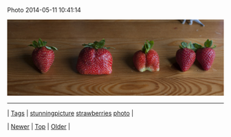 <!--
title: Photo 2014-05-11 10
date: 2020-06-28T15:27:00.286Z
tags: stunningpicture, strawberries, photo
-->


Photo 2014-05-11 10:41:14

![](85407983564-0.jpg)

<!--BOTTOM-POST-NAVIGATION-->
---

| [Tags](tags.md) | [stunningpicture](tag-stunningpicture.md) [strawberries](tag-strawberries.md) [photo](tag-photo.md) |

| [Newer](85407872064.md) | [Top](index.md) | [Older](85408932555.md) |